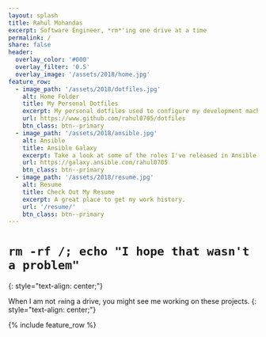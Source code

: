 ```yaml
---
layout: splash
title: Rahul Mohandas
excerpt: Software Engineer, *rm*'ing one drive at a time
permalink: /
share: false
header:
  overlay_color: '#000'
  overlay_filter: '0.5'
  overlay_image: '/assets/2018/home.jpg'
feature_row:
  - image_path: '/assets/2018/dotfiles.jpg'
    alt: Home Folder
    title: My Personal Dotfiles
    excerpt: My personal dotfiles used to configure my development machines.
    url: https://www.github.com/rahul0705/dotfiles
    btn_class: btn--primary
  - image_path: '/assets/2018/ansible.jpg'
    alt: Ansible
    title: Ansible Galaxy
    excerpt: Take a look at some of the roles I've released in Ansible Galaxy.
    url: https://galaxy.ansible.com/rahul0705
    btn_class: btn--primary
  - image_path: '/assets/2018/resume.jpg'
    alt: Resume
    title: Check Out My Resume
    excerpt: A great place to get my work history.
    url: '/resume/'
    btn_class: btn--primary
---
```


# `rm -rf /; echo "I hope that wasn't a problem"`

{: style="text-align: center;"}

When I am not `rm`ing a drive, you might see me working on these projects.
{: style="text-align: center;"}

{% include feature_row %}
